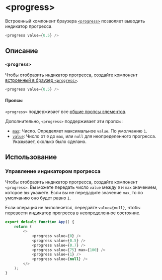 # &lt;progress&gt;

Встроенный компонент браузера [`<progress>`](https://hcdev.ru/html/progress/) позволяет выводить индикатор прогресса.

```js
<progress value={0.5} />
```

## Описание

### `<progress>`

Чтобы отобразить индикатор прогресса, создайте компонент [встроенный в браузер `<progress>`](https://hcdev.ru/html/progress/).

```js
<progress value={0.5} />
```

#### Пропсы

`<progress>` поддерживает все [общие пропсы элементов](components-common.md#props).

Дополнительно, `<progress>` поддерживает эти пропсы:

-   [`max`](https://hcdev.ru/html/progress/#_3): Число. Определяет максимальное `value`. По умолчанию `1`.
-   [`value`](https://hcdev.ru/html/progress/#_3): Число от `0` до `max`, или `null` для неопределенного прогресса. Указывает, сколько было сделано.

## Использование

### Управление индикатором прогресса

Чтобы отобразить индикатор прогресса, создайте компонент `<progress>`. Вы можете передать число `value` между `0` и `max` значением, которое вы укажете. Если вы не передадите значение `max`, то по умолчанию оно будет равно `1`.

Если операция не выполняется, передайте `value={null}`, чтобы перевести индикатор прогресса в неопределенное состояние.

```js
export default function App() {
    return (
        <>
            <progress value={0} />
            <progress value={0.5} />
            <progress value={0.7} />
            <progress value={75} max={100} />
            <progress value={1} />
            <progress value={null} />
        </>
    );
}
```
